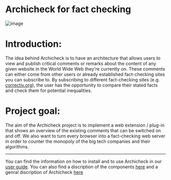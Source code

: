 # Archicheck for fact checking #

![image](https://github.com/clecap/archicheck/blob/main/frontend/ui/128.png)

# Introduction:

The idea behind Archicheck is to have an architecture that allows users to view and publish critical comments or remarks about the content of any given
website in the World Wide Web they're currently on. These comments can either come from other users or already established fact-checking sites you can subscribe to.
By subscribing to different fact-checking sites (e.g. [correctiv.org](https://correctiv.org/)), the user has the opportunity to compare their stated facts and check them for potential inequalities. 

# Project goal:

The aim of the Archicheck project is to implement a web extension / plug-in that shows an overview of the existing comments that can be switched on and off. We also want to turn every browser into a fact-checking web server in order to counter the monopoly of the big tech companies and their algorithms.


--------------------------------------------------------------------------

You can find the information on how to install and to use Archicheck in our [user guide](https://github.com/clecap/archicheck/blob/main/specification-documentation/user%20guide.md/).
You can also find a discription of the components [here](https://github.com/clecap/archicheck/blob/main/specification-documentation/Components%20description/README.md/) and a genral discription of Archicheck [here](https://github.com/clecap/archicheck/blob/main/specification-documentation/General%20description/README.md/)


